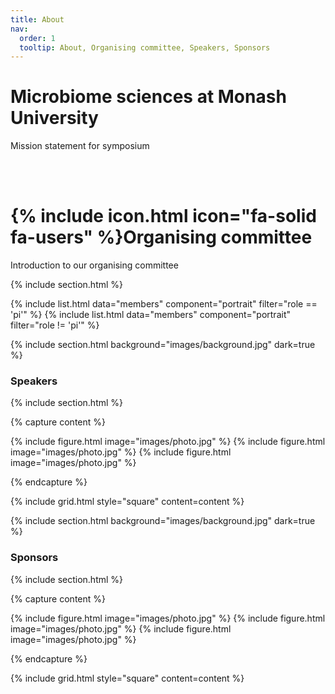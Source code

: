 ```yaml
---
title: About
nav:
  order: 1
  tooltip: About, Organising committee, Speakers, Sponsors
---
```


# Microbiome sciences at Monash University

Mission statement for symposium 

<br/>
<br/>

# {% include icon.html icon="fa-solid fa-users" %}Organising committee

Introduction to our organising committee


{% include section.html %}

{% include list.html data="members" component="portrait" filter="role == 'pi'" %}
{% include list.html data="members" component="portrait" filter="role != 'pi'" %}

{% include section.html background="images/background.jpg" dark=true %}

### Speakers

{% include section.html %}

{% capture content %}

{% include figure.html image="images/photo.jpg" %}
{% include figure.html image="images/photo.jpg" %}
{% include figure.html image="images/photo.jpg" %}

{% endcapture %}

{% include grid.html style="square" content=content %}

{% include section.html background="images/background.jpg" dark=true %}

### Sponsors

{% include section.html %}

{% capture content %}

{% include figure.html image="images/photo.jpg" %}
{% include figure.html image="images/photo.jpg" %}
{% include figure.html image="images/photo.jpg" %}

{% endcapture %}

{% include grid.html style="square" content=content %}
